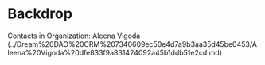 # Backdrop

Contacts in Organization: Aleena Vigoda (../Dream%20DAO%20CRM%207340609ec50e4d7a9b3aa35d45be0453/Aleena%20Vigoda%20dfe833f9a831424092a45b1ddb51e2cd.md)